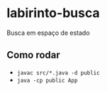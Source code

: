 # labirinto-busca
Busca em espaço de estado

## Como rodar

- `javac src/*.java -d public`
- `java -cp public App`
